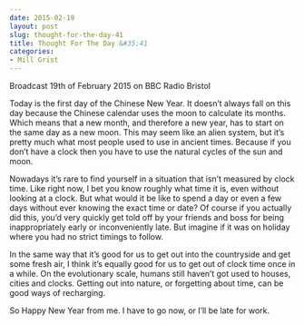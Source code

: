 ```yaml
---
date: 2015-02-19
layout: post
slug: thought-for-the-day-41
title: Thought For The Day &#35;41
categories:
- Mill Grist
---
```


Broadcast 19th of February 2015 on BBC Radio Bristol

Today is the first day of the Chinese New Year. It doesn’t always fall on this day because the Chinese calendar uses the moon to calculate its months. Which means that a new month, and therefore a new year, has to start on the same day as a new moon. This may seem like an alien system, but it’s pretty much what most people used to use in ancient times. Because if you don’t have a clock then you have to use the natural cycles of the sun and moon.

Nowadays it’s rare to find yourself in a situation that isn’t measured by clock time. Like right now, I bet you know roughly what time it is, even without looking at a clock. But what would it be like to spend a day or even a few days without ever knowing the exact time or date? Of course if you actually did this, you’d very quickly get told off by your friends and boss for being inappropriately early or inconveniently late. But imagine if it was on holiday where you had no strict timings to follow.

In the same way that it’s good for us to get out into the countryside and get some fresh air, I think it’s equally good for us to get out of clock time once in a while. On the evolutionary scale, humans still haven’t got used to houses, cities and clocks. Getting out into nature, or forgetting about time, can be good ways of recharging.

So Happy New Year from me. I have to go now, or I’ll be late for work.
